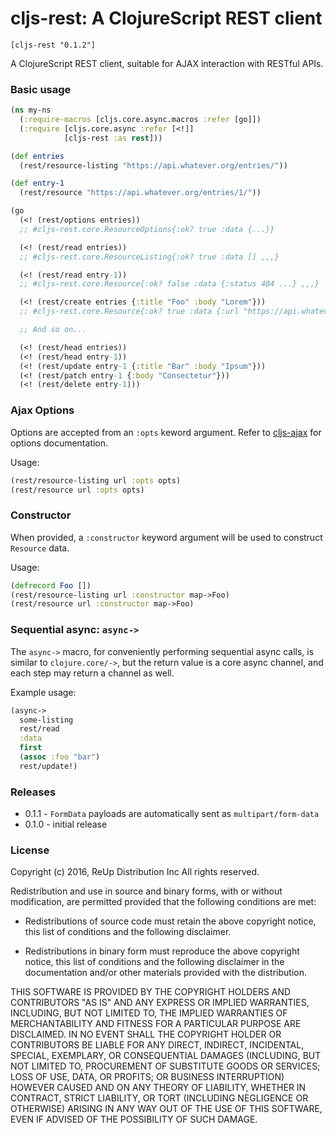 # cljs-rest: A ClojureScript REST client

`[cljs-rest "0.1.2"]`

A ClojureScript REST client, suitable for AJAX interaction with RESTful APIs.

### Basic usage

```clojure
(ns my-ns
  (:require-macros [cljs.core.async.macros :refer [go]])
  (:require [cljs.core.async :refer [<!]]
            [cljs-rest :as rest]))

(def entries
  (rest/resource-listing "https://api.whatever.org/entries/"))

(def entry-1
  (rest/resource "https://api.whatever.org/entries/1/"))

(go
  (<! (rest/options entries))
  ;; #cljs-rest.core.ResourceOptions{:ok? true :data {...}}

  (<! (rest/read entries))
  ;; #cljs-rest.core.ResourceListing{:ok? true :data [] ,,,}

  (<! (rest/read entry-1))
  ;; #cljs-rest.core.Resource{:ok? false :data {:status 404 ...} ,,,}

  (<! (rest/create entries {:title "Foo" :body "Lorem"}))
  ;; #cljs-rest.core.Resource{:ok? true :data {:url "https://api.whatever.org/entries/1/" :title "Foo"} ...}

  ;; And so on...

  (<! (rest/head entries))
  (<! (rest/head entry-1))
  (<! (rest/update entry-1 {:title "Bar" :body "Ipsum"}))
  (<! (rest/patch entry-1 {:body "Consectetur"}))
  (<! (rest/delete entry-1)))
```

### Ajax Options

Options are accepted from an `:opts` keword argument. Refer to [cljs-ajax](https://github.com/JulianBirch/cljs-ajax) for options documentation.

Usage:

```clojure
(rest/resource-listing url :opts opts)
(rest/resource url :opts opts)
```

### Constructor

When provided, a `:constructor` keyword argument will be used to construct `Resource` data.

Usage:

```clojure
(defrecord Foo [])
(rest/resource-listing url :constructor map->Foo)
(rest/resource url :constructor map->Foo)
```

### Sequential async: `async->`

The `async->` macro, for conveniently performing sequential async calls, is similar to `clojure.core/->`, but the return value is a core async channel, and each step may return a channel as well.

Example usage:

```clojure
(async->
  some-listing
  rest/read
  :data
  first
  (assoc :foo "bar")
  rest/update!)
```

### Releases

- 0.1.1 - `FormData` payloads are automatically sent as `multipart/form-data`
- 0.1.0 - initial release

### License

Copyright (c) 2016, ReUp Distribution Inc
All rights reserved.

Redistribution and use in source and binary forms, with or without
modification, are permitted provided that the following conditions are met:

* Redistributions of source code must retain the above copyright notice, this
  list of conditions and the following disclaimer.

* Redistributions in binary form must reproduce the above copyright notice,
  this list of conditions and the following disclaimer in the documentation
  and/or other materials provided with the distribution.

THIS SOFTWARE IS PROVIDED BY THE COPYRIGHT HOLDERS AND CONTRIBUTORS "AS IS"
AND ANY EXPRESS OR IMPLIED WARRANTIES, INCLUDING, BUT NOT LIMITED TO, THE
IMPLIED WARRANTIES OF MERCHANTABILITY AND FITNESS FOR A PARTICULAR PURPOSE ARE
DISCLAIMED. IN NO EVENT SHALL THE COPYRIGHT HOLDER OR CONTRIBUTORS BE LIABLE
FOR ANY DIRECT, INDIRECT, INCIDENTAL, SPECIAL, EXEMPLARY, OR CONSEQUENTIAL
DAMAGES (INCLUDING, BUT NOT LIMITED TO, PROCUREMENT OF SUBSTITUTE GOODS OR
SERVICES; LOSS OF USE, DATA, OR PROFITS; OR BUSINESS INTERRUPTION) HOWEVER
CAUSED AND ON ANY THEORY OF LIABILITY, WHETHER IN CONTRACT, STRICT LIABILITY,
OR TORT (INCLUDING NEGLIGENCE OR OTHERWISE) ARISING IN ANY WAY OUT OF THE USE
OF THIS SOFTWARE, EVEN IF ADVISED OF THE POSSIBILITY OF SUCH DAMAGE.
